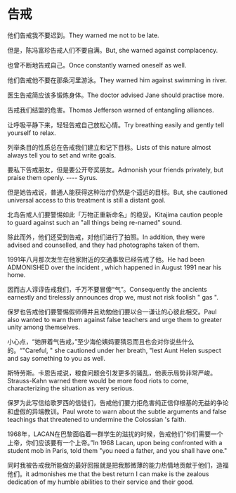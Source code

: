 # 告戒

<p><span class="chinese">他们告戒我不要迟到。</span><span class="english">They warned me not to be late.</span></p>

<p><span class="chinese">但是，陈冯富珍告戒人们不要自满。</span><span class="english">But, she warned against complacency.</span></p>

<p><span class="chinese">也曾不断地告戒自己。</span><span class="english">Once constantly warned oneself as well.</span></p>

<p><span class="chinese">他们告戒他不要在那条河里游泳。</span><span class="english">They warned him against swimming in river.</span></p>

<p><span class="chinese">医生告戒简应该多锻炼身体。</span><span class="english">The doctor advised Jane should practise more.</span></p>

<p><span class="chinese">告戒我们结盟的危害。</span><span class="english">Thomas Jefferson warned of entangling alliances.</span></p>

<p><span class="chinese">让呼吸平静下来，轻轻告戒自己放松心情。</span><span class="english">Try breathing easily and gently tell yourself to relax.</span></p>

<p><span class="chinese">列举条目的性质总在告戒我们建立和记下目标。</span><span class="english">Lists of this nature almost always tell you to set and write goals.</span></p>

<p><span class="chinese">要私下告戒朋友，但是要公开夸奖朋友。</span><span class="english">Admonish your friends privately, but praise them openly. ---- Syrus.</span></p>

<p><span class="chinese">但是她告戒说，普通人能获得这种治疗仍然是个遥远的目标。</span><span class="english">But, she cautioned universal access to this treatment is still a distant goal.</span></p>

<p><span class="chinese">北岛告戒人们要警惕如此「万物正重新命名」的稳妥。</span><span class="english">Kitajima caution people to guard against such an "all things being re-named" sound.</span></p>

<p><span class="chinese">除此而外，他们还受到告戒，对他们进行了拍照。</span><span class="english">In addition, they were advised and counselled, and they had photographs taken of them.</span></p>

<p><span class="chinese">1991年八月那次发生在他家附近的交通事故已经告戒了他。</span><span class="english">He had been ADMONISHED over the incident , which happened in August 1991 near his home.</span></p>

<p><span class="chinese">因而古人谆谆告戒我们，千万不要冒傻“气”。</span><span class="english">Consequently the ancients earnestly and tirelessly announces drop we, must not risk foolish " gas ".</span></p>

<p><span class="chinese">保罗也告戒他们要警惕假师傅并且劝勉他们要以合一谦让的心彼此相交。</span><span class="english">Paul also wanted to warn them against false teachers and urge them to greater unity among themselves.</span></p>

<p><span class="chinese">小心点，“她屏着气告戒，”至少海伦姨妈要猜忌而且也会对你说些什么的。“</span><span class="english">"Careful, " she cautioned under her breath, "lest Aunt Helen suspect and say something to you as well.</span></p>

<p><span class="chinese">斯特劳斯。卡恩告戒说，粮食问题会引发更多的骚乱，他表示局势非常严峻。</span><span class="english">Strauss-Kahn warned there would be more food riots to come, characterizing the situation as very serious.</span></p>

<p><span class="chinese">保罗为此写信给歌罗西的信徒们，告戒他们要力拒危害纯正信仰根基的无益的争论和虚假的异端教训。</span><span class="english">Paul wrote to warn about the subtle arguments and false teachings that threatened to undermine the Colossian 's faith.</span></p>

<p><span class="chinese">1968年，LACAN在巴黎面临着一群学生的滋扰的时候，告戒他们“你们需要一个上帝，你们应该要有一个上帝。”</span><span class="english">In 1968 Lacan, upon being confronted with a student mob in Paris, told them "you need a father, and you shall have one."</span></p>

<p><span class="chinese">同时我被告戒我所能做的最好回报就是把我那微薄的能力热情地贡献于他们，造福他们。</span><span class="english">it admonishes me that the best return I can make is the zealous dedication of my humble abilities to their service and their good.</span></p>

